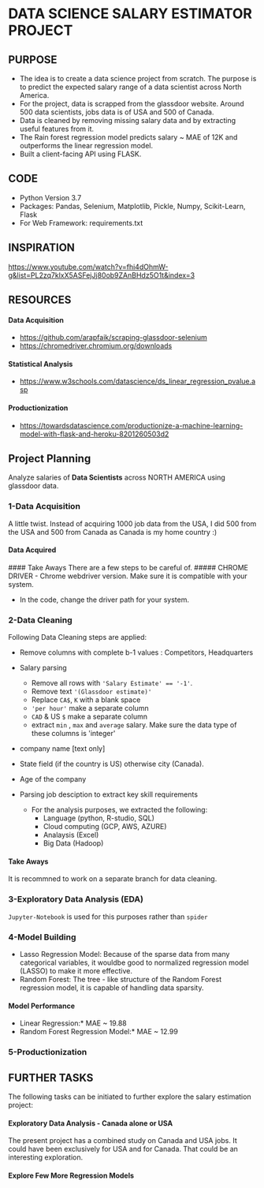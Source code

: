 # DATA SCIENCE SALARY ESTIMATOR PROJECT

## PURPOSE
* The idea is to create a data science project from scratch. The purpose is to predict the expected salary range of a data scientist across North America. 
* For the project, data is scrapped from the glassdoor website. Around 500 data scientists, jobs data is of USA and 500 of Canada. 
* Data is cleaned by removing missing salary data and by extracting useful features from it. 
* The Rain forest regression model predicts salary ~ MAE of 12K and outperforms the linear regression model. 
* Built a client-facing API using FLASK.

## CODE
- Python Version 3.7
- Packages: Pandas, Selenium, Matplotlib, Pickle, Numpy, Scikit-Learn, Flask
- For Web Framework: requirements.txt

## INSPIRATION
https://www.youtube.com/watch?v=fhi4dOhmW-g&list=PL2zq7klxX5ASFejJj80ob9ZAnBHdz5O1t&index=3

## RESOURCES 
#### Data Acquisition
- https://github.com/arapfaik/scraping-glassdoor-selenium
- https://chromedriver.chromium.org/downloads  

#### Statistical Analysis 
- https://www.w3schools.com/datascience/ds_linear_regression_pvalue.asp 
#### Productionization
- https://towardsdatascience.com/productionize-a-machine-learning-model-with-flask-and-heroku-8201260503d2

## Project Planning
Analyze salaries of **Data Scientists** across NORTH AMERICA using glassdoor data. 

### 1-Data Acquisition
A little twist. Instead of acquiring 1000 job data from the USA, I did 500 from the USA and 500 from Canada as Canada is my home country :)
#### Data Acquired
<List all columns>
#### Take Aways
There are a few steps to be careful of.
##### CHROME DRIVER
-	Chrome webdriver version. Make sure it is compatible with your system. 

-	In the code, change the driver path for your system. 

### 2-Data Cleaning
Following Data Cleaning steps are applied:
-  Remove columns with complete b-1 values : Competitors, Headquarters  
- Salary parsing
    - Remove all rows with `'Salary Estimate' == '-1'`.
    - Remove text `'(Glassdoor estimate)'`
    - Replace `CA$`, `K` with a blank space
    - `'per hour'` make a separate column 
    - `CAD` & US `$` make a separate column
    - extract `min` , `max` and `average` salary. Make sure the data type of these columns is 'integer'

- company name [text only]
- State field (if the country is US) otherwise city (Canada). 
- Age of the company 
- Parsing job desciption to extract key skill requirements
    - For the analysis purposes, we extracted the following:
    	- Language (python, R-studio, SQL)
    	- Cloud computing (GCP, AWS, AZURE)
    	- Analaysis (Excel)
    	- Big Data (Hadoop)

#### Take Aways 
It is recommned to work on a separate branch for data cleaning.     	

### 3-Exploratory Data Analysis (EDA)

`Jupyter-Notebook` is used for this purposes rather than `spider`

### 4-Model Building

- Lasso Regression Model: Because of the sparse data from many categorical variables, it wouldbe good to normalized regression model (LASSO) to make it more effective. 
- Random Forest: The tree - like structure of the Random Forest regression model, it is capable of handling data sparsity. 

#### Model Performance
- Linear Regression:* MAE ~ 19.88
- Random Forest Regression Model:* MAE ~ 12.99

### 5-Productionization 




## FURTHER TASKS
The following tasks can be initiated to further explore the salary estimation project:

#### Exploratory Data Analysis - Canada alone or USA 
The present project has a combined study on Canada and USA jobs. It could have been exclusively for USA and for Canada. That could be an interesting exploration. 

#### Explore Few More Regression Models


